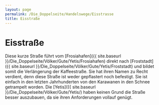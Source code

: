 ```yaml
---
layout: page
permalink: /Die_Doppelseite/Handelswege/Eisstrasse
title: Eisstraße
---
```


# Eisstraße

Diese kurze Straße führt vom [Frosiahafen]({{ site.baseurl }}/Die_Doppelseite/Völker/Gute/Yetis/Frosiahafen) direkt nach [Froststadt]({{ site.baseurl }}/Die_Doppelseite/Völker/Gute/Yetis/Froststadt) und bildet somit die Verlängerung der Kaffeestraße. Sie hat ihren Namen zu Recht verdient, denn diese Straße ist weder gepflastert noch befestigt. Sie ist einfach in den letzten Jahrhunderten von den Karawanen in den Schnee getrampelt worden. Die [Yetis]({{ site.baseurl }}/Die_Doppelseite/Völker/Gute/Yetis/) haben keinen Grund die Straße besser auszubauen, da sie ihren Anforderungen vollauf genügt.


